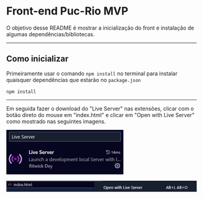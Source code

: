 # Front-end Puc-Rio MVP

O objetivo desse README é mostrar a inicialização do front e instalação de algumas dependências/bibliotecas.

---
## Como inicializar

Primeiramente usar o comando `npm install` no terminal para instalar quaisquer dependências que estarão no `package.json`

```
npm install
```

---
Em seguida fazer o download do "Live Server" nas extensões, clicar com o botão direto do mouse em "index.html"
e clicar em "Open with Live Server" como mostrado nas seguintes imagens.

![Extensão_live_server](img/liveserver.png)

![Abrir_com_live_server](img/openwith.png)